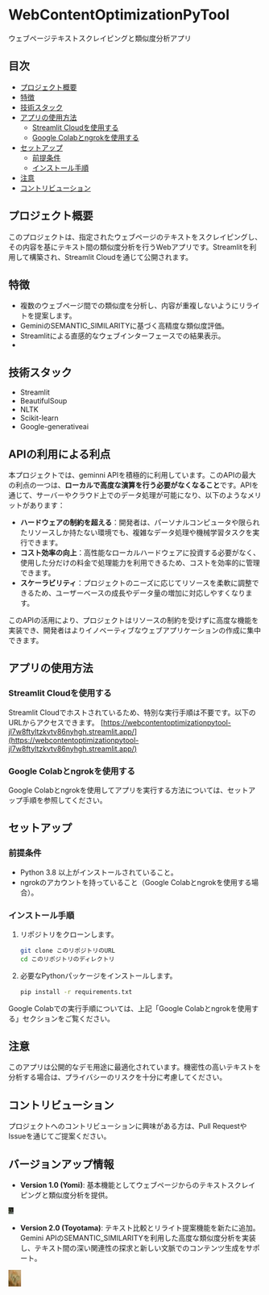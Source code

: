 # WebContentOptimizationPyTool
ウェブページテキストスクレイピングと類似度分析アプリ

## 目次
- [プロジェクト概要](#プロジェクト概要)
- [特徴](#特徴)
- [技術スタック](#技術スタック)
- [アプリの使用方法](#アプリの使用方法)
  - [Streamlit Cloudを使用する](#streamlit-cloudを使用する)
  - [Google Colabとngrokを使用する](#google-colabとngrokを使用する)
- [セットアップ](#セットアップ)
  - [前提条件](#前提条件)
  - [インストール手順](#インストール手順)
- [注意](#注意)
- [コントリビューション](#コントリビューション)

## プロジェクト概要
このプロジェクトは、指定されたウェブページのテキストをスクレイピングし、その内容を基にテキスト間の類似度分析を行うWebアプリです。Streamlitを利用して構築され、Streamlit Cloudを通じて公開されます。

## 特徴
- 複数のウェブページ間での類似度を分析し、内容が重複しないようにリライトを提案します。
- GeminiのSEMANTIC_SIMILARITYに基づく高精度な類似度評価。
- Streamlitによる直感的なウェブインターフェースでの結果表示。
- 
## 技術スタック
- Streamlit
- BeautifulSoup
- NLTK
- Scikit-learn
- Google-generativeai

## APIの利用による利点

本プロジェクトでは、geminni APIを積極的に利用しています。このAPIの最大の利点の一つは、**ローカルで高度な演算を行う必要がなくなること**です。APIを通じて、サーバーやクラウド上でのデータ処理が可能になり、以下のようなメリットがあります：

- **ハードウェアの制約を超える**：開発者は、パーソナルコンピュータや限られたリソースしか持たない環境でも、複雑なデータ処理や機械学習タスクを実行できます。
- **コスト効率の向上**：高性能なローカルハードウェアに投資する必要がなく、使用した分だけの料金で処理能力を利用できるため、コストを効率的に管理できます。
- **スケーラビリティ**：プロジェクトのニーズに応じてリソースを柔軟に調整できるため、ユーザーベースの成長やデータ量の増加に対応しやすくなります。

このAPIの活用により、プロジェクトはリソースの制約を受けずに高度な機能を実装でき、開発者はよりイノベーティブなウェブアプリケーションの作成に集中できます。

## アプリの使用方法
### Streamlit Cloudを使用する
Streamlit Cloudでホストされているため、特別な実行手順は不要です。以下のURLからアクセスできます。
[https://webcontentoptimizationpytool-jl7w8ftyltzkvtv86nyhgh.streamlit.app/](https://webcontentoptimizationpytool-jl7w8ftyltzkvtv86nyhgh.streamlit.app/)

### Google Colabとngrokを使用する
Google Colabとngrokを使用してアプリを実行する方法については、セットアップ手順を参照してください。

## セットアップ
### 前提条件
- Python 3.8 以上がインストールされていること。
- ngrokのアカウントを持っていること（Google Colabとngrokを使用する場合）。

### インストール手順
1. リポジトリをクローンします。
    ```bash
    git clone このリポジトリのURL
    cd このリポジトリのディレクトリ
    ```
2. 必要なPythonパッケージをインストールします。
    ```bash
    pip install -r requirements.txt
    ```

Google Colabでの実行手順については、上記「Google Colabとngrokを使用する」セクションをご覧ください。

## 注意
このアプリは公開的なデモ用途に最適化されています。機密性の高いテキストを分析する場合は、プライバシーのリスクを十分に考慮してください。

## コントリビューション
プロジェクトへのコントリビューションに興味がある方は、Pull RequestやIssueを通じてご提案ください。

## バージョンアップ情報
- **Version 1.0 (Yomi)**: 基本機能としてウェブページからのテキストスクレイピングと類似度分析を提供。

[![Yomi Version 1.0](/images/YominoKuni_Thumb2.jpg "Yomi Version 1.0 Thumbnail")](https://opensea.io/assets/matic/0x1a74c69e18a6adb4fccbcf8a9355f221462663e5/2/)

- **Version 2.0 (Toyotama)**: テキスト比較とリライト提案機能を新たに追加。Gemini APIのSEMANTIC_SIMILARITYを利用した高度な類似度分析を実装し、テキスト間の深い関連性の探求と新しい文脈でのコンテンツ生成をサポート。
  
[![Toyotama Version 2.0](/images/ToyotamaHime2_Thum.jpg "Toyotama Version 2.0 Thumbnail")](https://opensea.io/assets/matic/0x1a74c69e18a6adb4fccbcf8a9355f221462663e5/1/)




